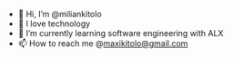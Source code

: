- 👋 Hi, I’m @miliankitolo
- 👀 I love technology
- 🌱 I’m currently learning software engineering with ALX
- 📫 How to reach me @maxikitolo@gmail.com

<!---
miliankitolo/miliankitolo is a ✨ special ✨ repository because its `README.md` (this file) appears on your GitHub profile.
You can click the Preview link to take a look at your changes.
--->
